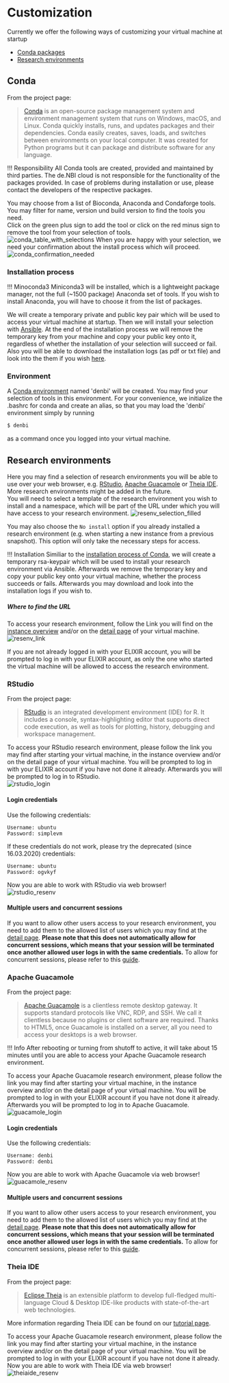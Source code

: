 # Customization
Currently we offer the following ways of customizing your virtual machine at startup  
  - [Conda packages](#conda)  
  - [Research environments](#research-environments)
  
## Conda

From the project page:
>[Conda](https://docs.conda.io/projects/conda/en/latest/index.html) is an open-source package management system and 
>environment management system that runs on Windows, macOS, and Linux. Conda quickly installs, runs, and updates 
>packages and their dependencies. Conda easily creates, saves, loads, and switches between environments on your local 
>computer. It was created for Python programs but it can package and distribute software for any language.  

!!! Responsibility
    All Conda tools are created, provided and maintained by third parties. The de.NBI cloud is not responsible for the 
    functionality of the packages provided. In case of problems during installation or use, please contact the developers 
    of the respective packages.

You may choose from a list of Bioconda, Anaconda and Condaforge tools. You may filter for name, version und build version 
to find the tools you need.  
Click on the green plus sign to add the tool or click on the red minus sign to remove the tool from your selection of tools.  
![conda_table_with_selections](./img/new_instance/new_instance_conda.png)
When you are happy with your selection, we need your confirmation about the install process which will proceed.  
![conda_confirmation_needed](./img/new_instance/new_instance_okay.png)

### Installation process

!!! Minoconda3
    Miniconda3 will be installed, which is a lightweight package manager, not the full (~1500 package) Anaconda set of tools. 
    If you wish to install Anaconda, you will have to choose it from the list of packages.

We will create a temporary private and public key pair which will be used to access your virtual machine at startup. 
Then we will install your selection with [Ansible](https://docs.ansible.com/ansible/latest/index.html). 
At the end of the installation process we will remove the temporary key from your machine and copy your public key onto it, 
regardless of whether the installation of your selection will succeed or fail.  
Also you will be able to download the installation logs (as pdf or txt file) and look into the them if you wish 
[here](./instance_detail.md#ansible-logs).

### Environment

A [Conda environment](https://docs.conda.io/projects/conda/en/latest/user-guide/concepts/environments.html) named 'denbi' 
will be created. You may find your selection of tools in this environment. For your convenience, we initialize the .bashrc 
for conda and create an alias, so that you may load the 'denbi' environment simply by running 
~~~BASH
$ denbi
~~~
as a command once you logged into your virtual machine.

## Research environments

Here you may find a selection of research environments you will be able to use over your web browser, e.g. 
[RStudio](#rstudio), [Apache Guacamole](#apache-guacamole) or [Theia IDE](#theia-ide). More research environments might 
be added in the future.  
You will need to select a template of the research environment you wish to install and a namespace, which will be part 
of the URL under which you will have access to your research environment. 
![resenv_selection_filled](./img/new_instance/new_instance_resenv_name.png)  

You may also choose the `No install` option if you already installed a research environment (e.g. when starting
a new instance from a previous snapshot). This option will only take the necessary steps for access.

!!! Installation
    Similiar to the [installation process of Conda](#conda), we will create a temporary rsa-keypair which will be used 
    to install your research environment via Ansible. Afterwards we remove the temporary key and copy your public key 
    onto your virtual machine, whether the process succeeds or fails. Afterwards you may download and look into the 
    installation logs if you wish to.

##### Where to find the URL
To access your research environment, follow the Link you will find on the [instance overview](./instance_overview.md) 
and/or on the [detail page](./instance_detail.md) of your virtual machine.  
![resenv_link](./img/instance_detail/detail_resenv.png)

If you are not already logged in with your ELIXIR account, you will be prompted to log in with your ELIXIR account, 
as only the one who started the virtual machine will be allowed to access the research environment.

### RStudio
From the project page:
>[RStudio](https://rstudio.com/products/rstudio/) is an integrated development environment (IDE) for R. It includes a 
>console, syntax-highlighting editor that supports direct code execution, as well as tools for plotting, history, 
>debugging and workspace management.  

To access your RStudio research environment, please follow the link you may find after starting your virtual machine, 
in the instance overview and/or on the detail page of your virtual machine. You will be prompted to log in with your 
ELIXIR account if you have not done it already. Afterwards you will be prompted to log in to RStudio.  
![rstudio_login](./img/customization/rstudio_login.png)  

#### Login credentials

Use the following credentials:  
```
Username: ubuntu  
Password: simplevm
```
If these credentials do not work, please try the deprecated (since 16.03.2020) credentials:
```
Username: ubuntu  
Password: ogvkyf
```
Now you are able to work with RStudio via web browser!  
![rstudio_resenv](./img/customization/rstudio_resenv.png)  

#### Multiple users and concurrent sessions

If you want to allow other users access to your research environment, you need to add them to the allowed list of users
which you may find at the [detail page](./instance_detail.md#user-management). **Please note that this does not automatically
allow for concurrent sessions, which means that your session will be terminated once another allowed user logs in with
the same credentials.** To allow for concurrent sessions, please refer to this [guide](./rstudio.md).  

### Apache Guacamole

From the project page:
> [Apache Guacamole](https://guacamole.apache.org/) is a clientless remote desktop gateway. It supports standard 
>protocols like VNC, RDP, and SSH. We call it clientless because no plugins or client software are required. Thanks to 
>HTML5, once Guacamole is installed on a server, all you need to access your desktops is a web browser.  

!!! Info
    After rebooting or turning from shutoff to active, it will take about 15 minutes until you are able to access your 
    Apache Guacamole research environment.

To access your Apache Guacamole research environment, please follow the link you may find after starting your virtual 
machine, in the instance overview and/or on the detail page of your virtual machine. You will be prompted to log in 
with your ELIXIR account if you have not done it already. Afterwards you will be prompted to log in to Apache Guacamole.  
![guacamole_login](./img/customization/guacamole_login.png)  

#### Login credentials

Use the following credentials:  
```
Username: denbi  
Password: denbi
```
Now you are able to work with Apache Guacamole via web browser!  
![guacamole_resenv](./img/customization/guacamole_resenv.png)  

#### Multiple users and concurrent sessions

If you want to allow other users access to your research environment, you need to add them to the allowed list of users
which you may find at the [detail page](./instance_detail.md#user-management). **Please note that this does not automatically
allow for concurrent sessions, which means that your session will be terminated once another allowed user logs in with
the same credentials.** To allow for concurrent sessions, please refer to this [guide](./guacamole.md).  

### Theia IDE

From the project page:
> [Eclipse Theia](https://theia-ide.org/) is an extensible platform to develop full-fledged multi-language Cloud & 
>Desktop IDE-like products with state-of-the-art web technologies.  

More information regarding Theia IDE can be found on our [tutorial page](../../Tutorials/TheiaIde/#theia-ide).  

To access your Apache Guacamole research environment, please follow the link you may find after starting your virtual 
machine, in the instance overview and/or on the detail page of your virtual machine. You will be prompted to log in with 
your ELIXIR account if you have not done it already. Now you are able to work with Theia IDE via web browser!  
![theiaide_resenv](./img/customization/theiaide_resenv.png)
